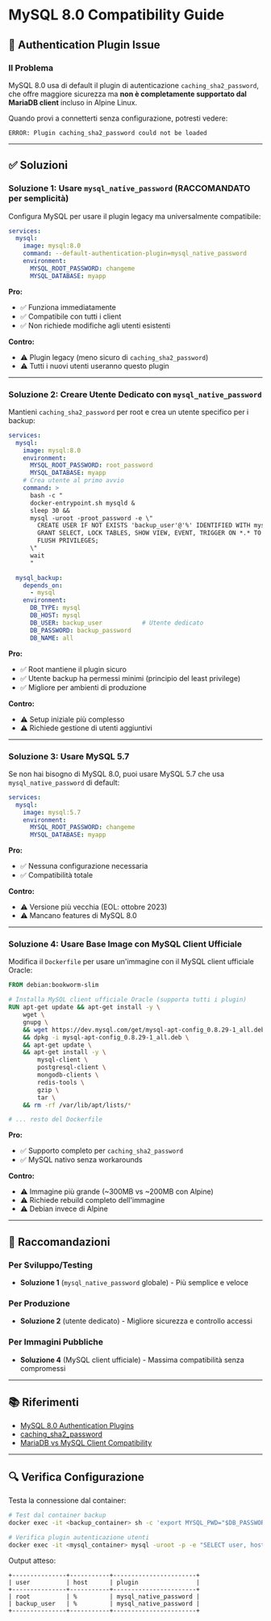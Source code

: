 # MySQL 8.0 Compatibility Guide

## 🔐 Authentication Plugin Issue

### Il Problema

MySQL 8.0 usa di default il plugin di autenticazione `caching_sha2_password`, che offre maggiore sicurezza ma **non è completamente supportato dal MariaDB client** incluso in Alpine Linux.

Quando provi a connetterti senza configurazione, potresti vedere:

```
ERROR: Plugin caching_sha2_password could not be loaded
```

---

## ✅ Soluzioni

### Soluzione 1: Usare `mysql_native_password` (RACCOMANDATO per semplicità)

Configura MySQL per usare il plugin legacy ma universalmente compatibile:

```yaml
services:
  mysql:
    image: mysql:8.0
    command: --default-authentication-plugin=mysql_native_password
    environment:
      MYSQL_ROOT_PASSWORD: changeme
      MYSQL_DATABASE: myapp
```

**Pro:**
- ✅ Funziona immediatamente
- ✅ Compatibile con tutti i client
- ✅ Non richiede modifiche agli utenti esistenti

**Contro:**
- ⚠️ Plugin legacy (meno sicuro di `caching_sha2_password`)
- ⚠️ Tutti i nuovi utenti useranno questo plugin

---

### Soluzione 2: Creare Utente Dedicato con `mysql_native_password`

Mantieni `caching_sha2_password` per root e crea un utente specifico per i backup:

```yaml
services:
  mysql:
    image: mysql:8.0
    environment:
      MYSQL_ROOT_PASSWORD: root_password
      MYSQL_DATABASE: myapp
    # Crea utente al primo avvio
    command: >
      bash -c "
      docker-entrypoint.sh mysqld &
      sleep 30 &&
      mysql -uroot -proot_password -e \"
        CREATE USER IF NOT EXISTS 'backup_user'@'%' IDENTIFIED WITH mysql_native_password BY 'backup_password';
        GRANT SELECT, LOCK TABLES, SHOW VIEW, EVENT, TRIGGER ON *.* TO 'backup_user'@'%';
        FLUSH PRIVILEGES;
      \"
      wait
      "

  mysql_backup:
    depends_on:
      - mysql
    environment:
      DB_TYPE: mysql
      DB_HOST: mysql
      DB_USER: backup_user           # Utente dedicato
      DB_PASSWORD: backup_password
      DB_NAME: all
```

**Pro:**
- ✅ Root mantiene il plugin sicuro
- ✅ Utente backup ha permessi minimi (principio del least privilege)
- ✅ Migliore per ambienti di produzione

**Contro:**
- ⚠️ Setup iniziale più complesso
- ⚠️ Richiede gestione di utenti aggiuntivi

---

### Soluzione 3: Usare MySQL 5.7

Se non hai bisogno di MySQL 8.0, puoi usare MySQL 5.7 che usa `mysql_native_password` di default:

```yaml
services:
  mysql:
    image: mysql:5.7
    environment:
      MYSQL_ROOT_PASSWORD: changeme
      MYSQL_DATABASE: myapp
```

**Pro:**
- ✅ Nessuna configurazione necessaria
- ✅ Compatibilità totale

**Contro:**
- ⚠️ Versione più vecchia (EOL: ottobre 2023)
- ⚠️ Mancano features di MySQL 8.0

---

### Soluzione 4: Usare Base Image con MySQL Client Ufficiale

Modifica il `Dockerfile` per usare un'immagine con il MySQL client ufficiale Oracle:

```dockerfile
FROM debian:bookworm-slim

# Installa MySQL client ufficiale Oracle (supporta tutti i plugin)
RUN apt-get update && apt-get install -y \
    wget \
    gnupg \
    && wget https://dev.mysql.com/get/mysql-apt-config_0.8.29-1_all.deb \
    && dpkg -i mysql-apt-config_0.8.29-1_all.deb \
    && apt-get update \
    && apt-get install -y \
        mysql-client \
        postgresql-client \
        mongodb-clients \
        redis-tools \
        gzip \
        tar \
    && rm -rf /var/lib/apt/lists/*

# ... resto del Dockerfile
```

**Pro:**
- ✅ Supporto completo per `caching_sha2_password`
- ✅ MySQL nativo senza workarounds

**Contro:**
- ⚠️ Immagine più grande (~300MB vs ~200MB con Alpine)
- ⚠️ Richiede rebuild completo dell'immagine
- ⚠️ Debian invece di Alpine

---

## 🎯 Raccomandazioni

### Per Sviluppo/Testing
- **Soluzione 1** (`mysql_native_password` globale) - Più semplice e veloce

### Per Produzione
- **Soluzione 2** (utente dedicato) - Migliore sicurezza e controllo accessi

### Per Immagini Pubbliche
- **Soluzione 4** (MySQL client ufficiale) - Massima compatibilità senza compromessi

---

## 📚 Riferimenti

- [MySQL 8.0 Authentication Plugins](https://dev.mysql.com/doc/refman/8.0/en/authentication-plugins.html)
- [caching_sha2_password](https://dev.mysql.com/doc/refman/8.0/en/caching-sha2-pluggable-authentication.html)
- [MariaDB vs MySQL Client Compatibility](https://mariadb.com/kb/en/about-mariadb-connector-c/)

---

## 🔍 Verifica Configurazione

Testa la connessione dal container:

```bash
# Test dal container backup
docker exec -it <backup_container> sh -c 'export MYSQL_PWD="$DB_PASSWORD"; mysql -h"$DB_HOST" -u"$DB_USER" -e "SELECT VERSION();"'

# Verifica plugin autenticazione utenti
docker exec -it <mysql_container> mysql -uroot -p -e "SELECT user, host, plugin FROM mysql.user;"
```

Output atteso:
```
+---------------+-----------+-----------------------+
| user          | host      | plugin                |
+---------------+-----------+-----------------------+
| root          | %         | mysql_native_password |
| backup_user   | %         | mysql_native_password |
+---------------+-----------+-----------------------+
```
